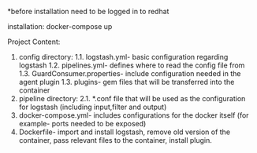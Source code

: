 *before installation need to be logged in to redhat
 
installation:
  docker-compose up
  
Project Content:
1. config directory:
	1.1. logstash.yml- basic configuration regarding logstash
	1.2. pipelines.yml- defines where to read the config file from
	1.3. GuardConsumer.properties- include configuration needed in the agent plugin
	1.3. plugins- gem files that will be transferred into the container
2. pipeline directory:
	2.1. *.conf file that will be used as the configuration for logstash (including input,filter and output)
3. docker-compose.yml- includes configurations for the docker itself (for example- ports needed to be exposed)
4. Dockerfile- import and install logstash, remove old version of the container, pass relevant files to the container, install plugin.